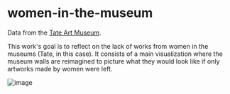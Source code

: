 # women-in-the-museum

Data from the [Tate Art Museum]( https://github.com/tategallery/collection). 

This work's goal is to reflect on the lack of works from women in the museums (Tate, in this case).
It consists of a main visualization where the museum walls are reimagined to picture what they would look like if only artworks made by women were left.

![image](https://user-images.githubusercontent.com/35863953/109566032-345f0100-7adb-11eb-96ed-dbcc3221452e.png)
